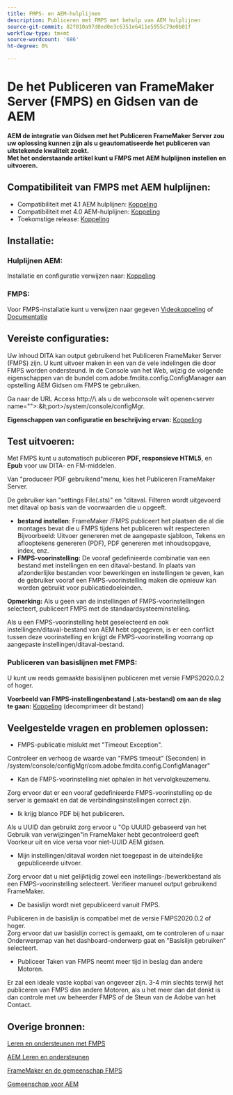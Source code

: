 ```yaml
---
title: FMPS- en AEM-hulplijnen
description: Publiceren met FMPS met behulp van AEM hulplijnen
source-git-commit: 82f010a97d0ed0e3c6351e6411e5955c79e0b01f
workflow-type: tm+mt
source-wordcount: '686'
ht-degree: 0%

---
```



# De het Publiceren van FrameMaker Server (FMPS) en Gidsen van de AEM

**AEM de integratie van Gidsen met het Publiceren FrameMaker Server zou uw oplossing kunnen zijn als u geautomatiseerde het publiceren van uitstekende kwaliteit zoekt.\
Met het onderstaande artikel kunt u FMPS met AEM hulplijnen instellen en uitvoeren.**

## Compatibiliteit van FMPS met AEM hulplijnen:

- Compatibiliteit met 4.1 AEM hulplijnen: [Koppeling](https://experienceleague.adobe.com/docs/experience-manager-guides-learn/tutorials/release-info/release-notes/on-prem-release-notes/release-notes-4.1.html?lang=en/#compatibility-matrix)
- Compatibiliteit met 4.0 AEM-hulplijnen: [Koppeling](https://helpx.adobe.com/xml-documentation-for-experience-manager/release-note/release-notes-xml-documentation-solution-4-0.html/#Compatibility%20matrix)
- Toekomstige release: [Koppeling](https://experienceleague.adobe.com/docs/experience-manager-guides-learn/tutorials/release-info/latest-release-info.html?lang=en)

## Installatie:

### Hulplijnen AEM:

Installatie en configuratie verwijzen naar: [Koppeling](https://helpx.adobe.com/content/dam/help/en/xml-documentation-solution/4-1-2/Adobe-Experience-Manager-Guides_Installation-Configuration-Guide_EN.pdf)

### FMPS:

Voor FMPS-installatie kunt u verwijzen naar gegeven [Videokoppeling](https://www.youtube.com/watch?v=2deelyM5VA8&amp;t) of [Documentatie](https://help.adobe.com/en_US/framemaker/server/index.html#t=fmps-user-guide%2Finstall_config_fmps.html%23install_config_fmps&amp;rhtocid=_2)

## Vereiste configuraties:

Uw inhoud DITA kan output gebruikend het Publiceren FrameMaker Server (FMPS) zijn. U kunt uitvoer maken in een van de vele indelingen die door FMPS worden ondersteund. In de Console van het Web, wijzig de volgende eigenschappen van de bundel com.adobe.fmdita.config.ConfigManager aan opstelling AEM Gidsen om FMPS te gebruiken.

Ga naar de URL Access http://\ als u de webconsole wilt openen&lt;server name=&quot;&quot;>:\&lt;port>/system/console/configMgr.

**Eigenschappen van configuratie en beschrijving ervan:** [Koppeling](https://helpx.adobe.com/content/dam/help/en/xml-documentation-solution/4-1-2/Adobe-Experience-Manager-Guides_Installation-Configuration-Guide_EN.pdf#page=89)

## Test uitvoeren:

Met FMPS kunt u automatisch publiceren **PDF, responsieve HTML5**, en **Epub** voor uw DITA- en FM-middelen.

Van &quot;produceer PDF gebruikend&quot;menu, kies het Publiceren FrameMaker Server.

De gebruiker kan &quot;settings File(.sts)&quot; en &quot;ditaval. Filteren wordt uitgevoerd met ditaval op basis van de voorwaarden die u opgeeft.

- **bestand instellen**: FrameMaker /FMPS publiceert het plaatsen die al die montages bevat die u FMPS tijdens het publiceren wilt respecteren Bijvoorbeeld: Uitvoer genereren met de aangepaste sjabloon, Tekens en aflooptekens genereren (PDF), PDF genereren met inhoudsopgave, index, enz.
- **FMPS-voorinstelling:** De vooraf gedefinieerde combinatie van een bestand met instellingen en een ditaval-bestand. In plaats van afzonderlijke bestanden voor bewerkingen en instellingen te geven, kan de gebruiker vooraf een FMPS-voorinstelling maken die opnieuw kan worden gebruikt voor publicatiedoeleinden.

**Opmerking:** Als u geen van de instellingen of FMPS-voorinstellingen selecteert, publiceert FMPS met de standaardsysteeminstelling.

Als u een FMPS-voorinstelling hebt geselecteerd en ook instellingen/ditaval-bestand van AEM hebt opgegeven, is er een conflict tussen deze voorinstelling en krijgt de FMPS-voorinstelling voorrang op aangepaste instellingen/ditaval-bestand.

### Publiceren van basislijnen met FMPS:

U kunt uw reeds gemaakte basislijnen publiceren met versie FMPS2020.0.2 of hoger.

**Voorbeeld van FMPS-instellingenbestand (.sts-bestand) om aan de slag te gaan:** [Koppeling](https://acrobat.adobe.com/link/track?uri=urn:aaid:scds:US:ef750752-7a7e-4e51-923e-6b7d9861ed54) (decomprimeer dit bestand)

## Veelgestelde vragen en problemen oplossen:

- FMPS-publicatie mislukt met &quot;Timeout Exception&quot;.

Controleer en verhoog de waarde van &quot;FMPS timeout&quot; (Seconden) in /system/console/configMgr/com.adobe.fmdita.config.ConfigManager&quot;

- Kan de FMPS-voorinstelling niet ophalen in het vervolgkeuzemenu.

Zorg ervoor dat er een vooraf gedefinieerde FMPS-voorinstelling op de server is gemaakt en dat de verbindingsinstellingen correct zijn.

- Ik krijg blanco PDF bij het publiceren.

Als u UUID dan gebruikt zorg ervoor u &quot;Op UUUID gebaseerd van het Gebruik van verwijzingen&quot;in FrameMaker hebt gecontroleerd geeft Voorkeur uit en vice versa voor niet-UUID AEM gidsen.

- Mijn instellingen/ditaval worden niet toegepast in de uiteindelijke gepubliceerde uitvoer.

Zorg ervoor dat u niet gelijktijdig zowel een instellings-/bewerkbestand als een FMPS-voorinstelling selecteert. Verifieer manueel output gebruikend FrameMaker.

- De basislijn wordt niet gepubliceerd vanuit FMPS.

Publiceren in de basislijn is compatibel met de versie FMPS2020.0.2 of hoger.\
Zorg ervoor dat uw basislijn correct is gemaakt, om te controleren of u naar Onderwerpmap van het dashboard-onderwerp gaat en &quot;Basislijn gebruiken&quot; selecteert.

- Publiceer Taken van FMPS neemt meer tijd in beslag dan andere Motoren.

Er zal een ideale vaste kopbal van ongeveer zijn. 3-4 min slechts terwijl het publiceren van FMPS dan andere Motoren, als u het meer dan dat denkt is dan controle met uw beheerder FMPS of de Steun van de Adobe van het Contact.

## Overige bronnen:

[Leren en ondersteunen met FMPS](https://helpx.adobe.com/support/framemaker-publishing-server.html)

[AEM Leren en ondersteunen](https://helpx.adobe.com/in/support/xml-documentation-for-experience-manager.html)

[FrameMaker en de gemeenschap FMPS](https://community.adobe.com/t5/framemaker/ct-p/ct-framemaker?page=1&amp;sort=latest_replies&amp;lang=all&amp;tabid=all)

[Gemeenschap voor AEM](https://experienceleaguecommunities.adobe.com/t5/experience-manager-guides/ct-p/aem-xml-documentation)

